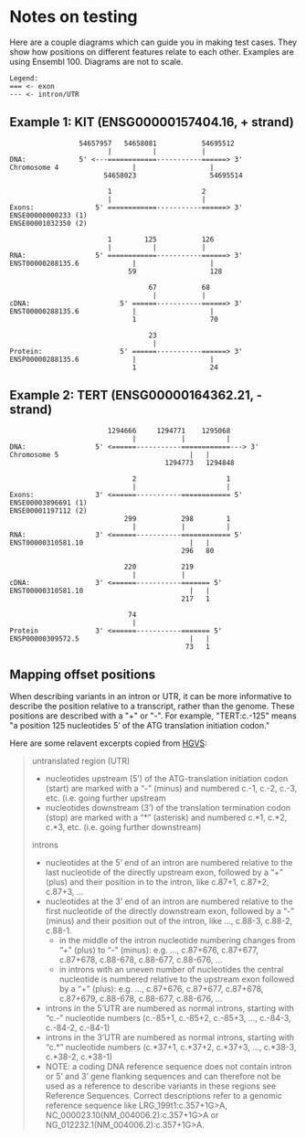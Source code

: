 # Notes on testing

Here are a couple diagrams which can guide you in making test cases. They show how positions on different features relate to each other. Examples are using Ensembl 100. Diagrams are not to scale.

```text
Legend:
=== <- exon
--- <- intron/UTR
```

## Example 1: KIT (ENSG00000157404.16, + strand)

```text
                 54657957   54658081           54695512
                        |          |           |
DNA:             5' <---============-----------======> 3'
Chromosome 4                  |                  |
                       54658023                  54695514

                        1                      2
                        |                      |
Exons:               5' ============-----------======> 3'
ENSE00000000233 (1)
ENSE00001032350 (2)

                        1        125           126
                        |          |           |
RNA:                 5' ============-----------======> 3'
ENST00000288135.6             |                  |
                             59                  128

                                  67           68
                                   |           |
cDNA:                      5' ======-----------======> 3'
ENST00000288135.6             |                  |
                              1                  70

                                  23
                                   |
Protein:                   5' ======-----------======> 3'
ENSP00000288135.6             |                  |
                              1                  24
```

## Example 2: TERT (ENSG00000164362.21, - strand)

```text
                        1294666     1294771    1295068
                              |           |          |
DNA:                 5' <======-----------============---> 3'
Chromosome 5                                |   |
                                      1294773   1294848

                              2                      1
                              |                      |
Exons:               3' <======-----------============ 5'
ENSE00003896691 (1)
ENSE00001197112 (2)
                            299           298        1
                              |           |          |
RNA:                 3' <======-----------============ 5'
ENST00000310581.10                          |   |
                                          296   80

                            220           219
                              |           |
cDNA:                3' <======-----------======= 5'
ENST00000310581.10                          |   |
                                          217   1

                             74
                              |
Protein              3' <======-----------======= 5'
ENSP00000309572.5                           |   |
                                           73   1
```

## Mapping offset positions

When describing variants in an intron or UTR, it can be more informative to describe the position relative to a transcript, rather than the genome. These positions are described with a "+" or "-". For example, "TERT:c.-125" means "a position 125 nucleotides 5’ of the ATG translation initiation codon."

Here are some relavent excerpts copied from [HGVS](https://varnomen.hgvs.org/bg-material/numbering/):

> untranslated region (UTR)
> * nucleotides upstream (5’) of the ATG-translation initiation codon (start) are marked with a “-” (minus) and numbered c.-1, c.-2, c.-3, etc. (i.e. going further upstream
> * nucleotides downstream (3’) of the translation termination codon (stop) are marked with a “\*” (asterisk) and numbered c.\*1, c.\*2, c.\*3, etc. (i.e. going further downstream)
> 
> introns
> * nucleotides at the 5’ end of an intron are numbered relative to the last nucleotide of the directly upstream exon, followed by a “+” (plus) and their position in to the intron, like c.87+1, c.87+2, c.87+3, …
> * nucleotides at the 3’ end of an intron are numbered relative to the first nucleotide of the directly downstream exon, followed by a “-” (minus) and their position out of the intron, like …, c.88-3, c.88-2, c.88-1.
>   * in the middle of the intron nucleotide numbering changes from “+” (plus) to “-” (minus): e.g. …, c.87+676, c.87+677, c.87+678, c.88-678, c.88-677, c.88-676, …
>   * in introns with an uneven number of nucleotides the central nucleotide is numbered relative to the upstream exon followed by a “+” (plus): e.g. …, c.87+676, c.87+677, c.87+678, c.87+679, c.88-678, c.88-677, c.88-676, … 
> * introns in the 5’UTR are numbered as normal introns, starting with “c.-” nucleotide numbers (c.-85+1, c.-85+2, c.-85+3, …, c.-84-3, c.-84-2, c.-84-1)
> * introns in the 3’UTR are numbered as normal introns, starting with “c.\*” nucleotide numbers (c.\*37+1, c.\*37+2, c.\*37+3, …, c.\*38-3, c.\*38-2, c.\*38-1)
> * NOTE: a coding DNA reference sequence does not contain intron or 5’ and 3’ gene flanking sequences and can therefore not be used as a reference to describe variants in these regions see Reference Sequences. Correct descriptions refer to a genomic reference sequence like LRG_199t1:c.357+1G>A, NC_000023.10(NM_004006.2):c.357+1G>A or NG_012232.1(NM_004006.2):c.357+1G>A.
